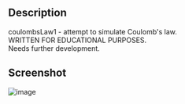 ## Description
coulombsLaw1 - attempt to simulate Coulomb's law.  
WRITTEN FOR EDUCATIONAL PURPOSES.  
Needs further development.  

## Screenshot
![image](https://user-images.githubusercontent.com/13097618/172629379-8a391d1e-d091-4a1f-b956-de9a42da5917.png)

